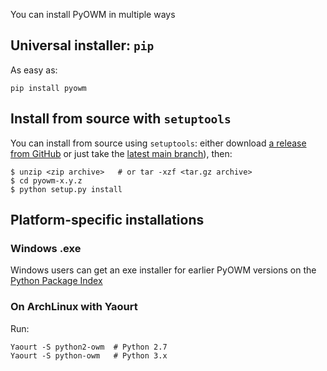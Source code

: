 You can install PyOWM in multiple ways

## Universal installer: `pip`

As easy as:

```
pip install pyowm
```

## Install from source with `setuptools`

You can install from source using `setuptools`: either download [a release from GitHub](https://github.com/csparpa/pyowm/releases) or just take the [latest main branch](https://github.com/csparpa/pyowm/archive/master.zip)), then:

```shell
$ unzip <zip archive>   # or tar -xzf <tar.gz archive>
$ cd pyowm-x.y.z
$ python setup.py install
```

## Platform-specific installations

### Windows .exe

Windows users can get an exe installer for earlier PyOWM versions on the [Python Package Index](https://pypi.python.org/pypi/pyowm)

### On ArchLinux with Yaourt
Run:

```
Yaourt -S python2-owm  # Python 2.7
Yaourt -S python-owm   # Python 3.x
```